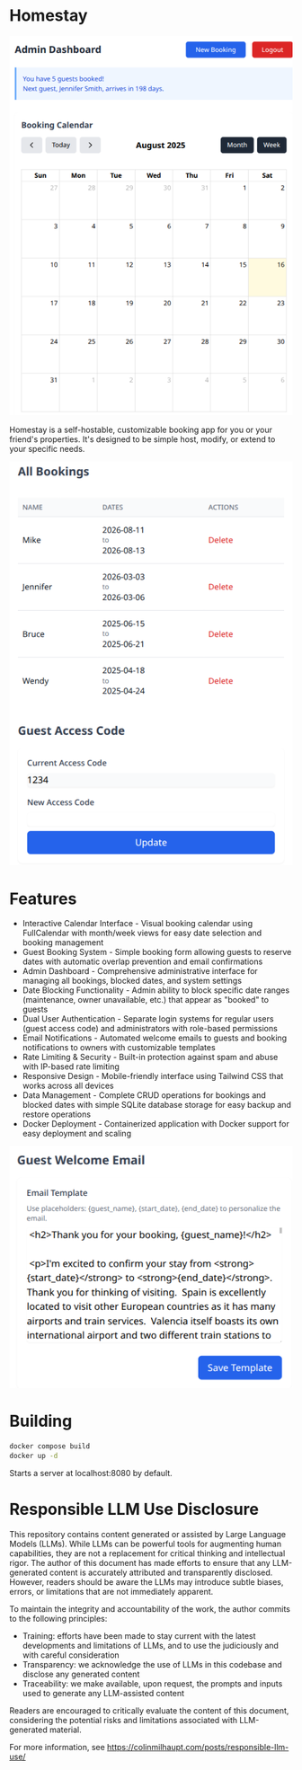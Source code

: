 # Homestay

![Admin](imgs/homestay_admin_view.png)

Homestay is a self-hostable, customizable booking app for you or your friend's
properties. It's designed to be simple host, modify, or extend to your specific
needs. 

![Admin](imgs/homestay_admin_table_view.png)

# Features
* Interactive Calendar Interface - Visual booking calendar using FullCalendar with month/week views for easy
  date selection and booking management
* Guest Booking System - Simple booking form allowing guests to reserve dates with automatic overlap prevention
  and email confirmations
* Admin Dashboard - Comprehensive administrative interface for managing all bookings, blocked dates, and system
  settings
* Date Blocking Functionality - Admin ability to block specific date ranges (maintenance, owner unavailable,
  etc.) that appear as "booked" to guests
* Dual User Authentication - Separate login systems for regular users (guest access code) and administrators
  with role-based permissions
* Email Notifications - Automated welcome emails to guests and booking notifications to owners with customizable
   templates
* Rate Limiting & Security - Built-in protection against spam and abuse with IP-based rate limiting
* Responsive Design - Mobile-friendly interface using Tailwind CSS that works across all devices
* Data Management - Complete CRUD operations for bookings and blocked dates with simple SQLite database storage for easy backup and restore operations
* Docker Deployment - Containerized application with Docker support for easy deployment and scaling

![Admin](imgs/homestay_admin_email_template.png)

# Building
```bash
docker compose build
docker up -d
```
Starts a server at localhost:8080 by default.

# Responsible LLM Use Disclosure
This repository contains content generated or assisted by Large Language Models
(LLMs). While LLMs can be powerful tools for augmenting human capabilities, they
are not a replacement for critical thinking and intellectual rigor. The author
of this document has made efforts to ensure that any LLM-generated content is
accurately attributed and transparently disclosed. However, readers should be
aware the LLMs may introduce subtle biases, errors, or limitations that are not
immediately apparent.

To maintain the integrity and accountability of the work, the author commits to
the following principles:
* Training: efforts have been made to stay current with the latest developments
  and limitations of LLMs, and to use the judiciously and with careful
  consideration
* Transparency: we acknowledge the use of LLMs in this codebase and disclose any
  generated content
* Traceability: we make available, upon request, the prompts and inputs used to
  generate any LLM-assisted content

Readers are encouraged to critically evaluate the content of this document,
considering the potential risks and limitations associated with LLM-generated
material. 

For more information, see https://colinmilhaupt.com/posts/responsible-llm-use/

